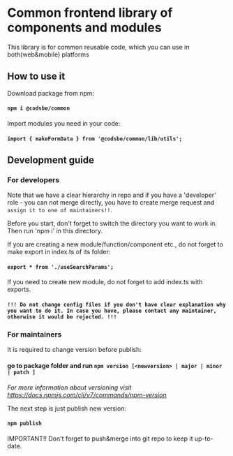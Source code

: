 # Common frontend library of components and modules
This library is for common reusable code, which you can use in both(web&mobile) platforms

## How to use it
Download package from npm:
#### `npm i @codsbe/common`

Import modules you need in your code:
#### `import { makeFormData } from '@codsbe/common/lib/utils';`

## Development guide
### For developers
Note that we have a clear hierarchy in repo and if you have a 'developer' role - you can
not merge directly, you have to create merge request and `assign it to one of maintainers!!`.

Before you start, don't forget to switch the directory you want to work in.
Then run 'npm i' in this directory.

If you are creating a new module/function/component etc., do not forget to make export in index.ts of
its folder:
#### `export * from './useSearchParams';`

If you need to create new module, do not forget to add index.ts with exports.

#### `!!! Do not change config files if you don't have clear explanation why you want to do it. In case you have, please contact any maintainer, otherwise it would be rejected. !!!`

### For maintainers
It is required to change version before publish:
#### go to package folder and run `npm version [<newversion> | major | minor | patch ]`
*For more information about versioning visit https://docs.npmjs.com/cli/v7/commands/npm-version*

The next step is just publish new version:
#### `npm publish`
IMPORTANT!! Don't forget to push&merge into git repo to keep it up-to-date.
